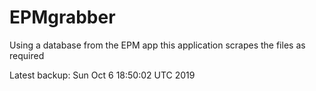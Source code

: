 # EPMgrabber
Using a database from the EPM app this application scrapes the files as required


Latest backup: Sun Oct 6 18:50:02 UTC 2019
